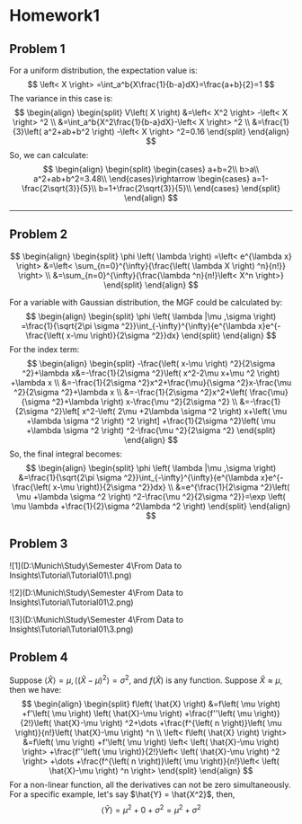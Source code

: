 # Homework1

## Problem 1

For a uniform distribution, the expectation value is:
$$
\left< X \right> =\int_a^b{X\frac{1}{b-a}dX}=\frac{a+b}{2}=1
$$
The variance in this case is:
$$
\begin{align}
    \begin{split}
        V\left( X \right) &=\left< X^2 \right> -\left< X \right> ^2
\\
&=\int_a^b{X^2\frac{1}{b-a}dX}-\left< X \right> ^2
\\
&=\frac{1}{3}\left( a^2+ab+b^2 \right) -\left< X \right> ^2=0.16
    \end{split}
\end{align}
$$
So, we can calculate:
$$
\begin{align}
    \begin{split}
        \begin{cases}
	a+b=2\\
	b>a\\
	a^2+ab+b^2=3.48\\
\end{cases}\rightarrow \begin{cases}
	a=1-\frac{2\sqrt{3}}{5}\\
	b=1+\frac{2\sqrt{3}}{5}\\
\end{cases}
    \end{split}
\end{align}
$$




----

## Problem 2

$$
\begin{align}
    \begin{split}
        \phi \left( \lambda \right) =\left< e^{\lambda x} \right> &=\left< \sum_{n=0}^{\infty}{\frac{\left( \lambda X \right) ^n}{n!}} \right> 
\\
&=\sum_{n=0}^{\infty}{\frac{\lambda ^n}{n!}\left< X^n \right>}
    \end{split}
\end{align}
$$

For a variable with Gaussian distribution, the MGF could be calculated by:
$$
\begin{align}
    \begin{split}
        \phi \left( \lambda |\mu ,\sigma \right) =\frac{1}{\sqrt{2\pi \sigma ^2}}\int_{-\infty}^{\infty}{e^{\lambda x}e^{-\frac{\left( x-\mu \right)}{2\sigma ^2}}dx}
    \end{split}
\end{align}
$$
For the index term:
$$
\begin{align}
    \begin{split}
    -\frac{\left( x-\mu \right) ^2}{2\sigma ^2}+\lambda x&=-\frac{1}{2\sigma ^2}\left( x^2-2\mu x+\mu ^2 \right) +\lambda x
\\
&=-\frac{1}{2\sigma ^2}x^2+\frac{\mu}{\sigma ^2}x-\frac{\mu ^2}{2\sigma ^2}+\lambda x
\\
&=-\frac{1}{2\sigma ^2}x^2+\left( \frac{\mu}{\sigma ^2}+\lambda \right) x-\frac{\mu ^2}{2\sigma ^2}
\\
&=-\frac{1}{2\sigma ^2}\left[ x^2-\left( 2\mu +2\lambda \sigma ^2 \right) x+\left( \mu +\lambda \sigma ^2 \right) ^2 \right] +\frac{1}{2\sigma ^2}\left( \mu +\lambda \sigma ^2 \right) ^2-\frac{\mu ^2}{2\sigma ^2}
    \end{split}
\end{align}
$$
So, the final integral becomes:
$$
\begin{align}
    \begin{split}
        \phi \left( \lambda |\mu ,\sigma \right) &=\frac{1}{\sqrt{2\pi \sigma ^2}}\int_{-\infty}^{\infty}{e^{\lambda x}e^{-\frac{\left( x-\mu \right)}{2\sigma ^2}}dx}
\\
&=e^{\frac{1}{2\sigma ^2}\left( \mu +\lambda \sigma ^2 \right) ^2-\frac{\mu ^2}{2\sigma ^2}}=\exp \left( \mu \lambda +\frac{1}{2}\sigma ^2\lambda ^2 \right) 
    \end{split}
\end{align}
$$



## Problem 3



![1](D:\Munich\Study\Semester 4\From Data to Insights\Tutorial\Tutorial01\1.png)

![2](D:\Munich\Study\Semester 4\From Data to Insights\Tutorial\Tutorial01\2.png)

![3](D:\Munich\Study\Semester 4\From Data to Insights\Tutorial\Tutorial01\3.png)









## Problem 4

Suppose $\left< \hat{X} \right> =\mu , \left< \left( \hat{X}-\mu \right) ^2 \right> =\sigma ^2$, and $f\left(\hat{X}\right)$ is any function. Suppose $\hat{X}\approx \mu$, then we have:
$$
\begin{align}
    \begin{split}
        f\left( \hat{X} \right) &=f\left( \mu \right) +f'\left( \mu \right) \left( \hat{X}-\mu \right) +\frac{f''\left( \mu \right)}{2!}\left( \hat{X}-\mu \right) ^2+\dots +\frac{f^{\left( n \right)}\left( \mu \right)}{n!}\left( \hat{X}-\mu \right) ^n
\\
\left< f\left( \hat{X} \right) \right> &=f\left( \mu \right) +f'\left( \mu \right) \left< \left( \hat{X}-\mu \right) \right> +\frac{f''\left( \mu \right)}{2!}\left< \left( \hat{X}-\mu \right) ^2 \right> +\dots +\frac{f^{\left( n \right)}\left( \mu \right)}{n!}\left< \left( \hat{X}-\mu \right) ^n \right> 
    \end{split}
\end{align}
$$
For a non-linear function, all the derivatives can not be zero simultaneously. For a specific example, let's say $\hat{Y} = \hat{X^2}$, then, 
$$
\begin{equation}
    \left< \hat{Y} \right> =\mu ^2+0+\sigma ^2=\mu ^2+\sigma ^2
\end{equation}
$$










